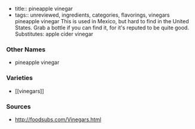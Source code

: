 - title:: pineapple vinegar
- tags:: unreviewed, ingredients, categories, flavorings, vinegars
pineapple vinegar This is used in Mexico, but hard to find in the United States. Grab a bottle if you can find it, for it's reputed to be quite good. Substitutes: apple cider vinegar

### Other Names

* pineapple vinegar

### Varieties

* [[vinegars]]

### Sources
* http://foodsubs.com/Vinegars.html
